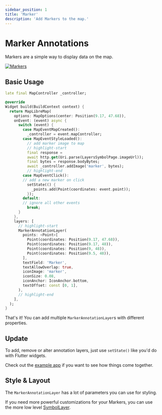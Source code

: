 ```yaml
---
sidebar_position: 1
title: 'Marker'
description: 'Add Markers to the map.'
---
```


# Marker Annotations

Markers are a simple way to display data on the map.

<a href="/demo/#/annotations/marker">
<img src="/img/annotations/annotations-markers.jpg" 
     alt="Markers" />
</a>

## Basic Usage

```dart
late final MapController _controller;

@override
Widget build(BuildContext context) {
  return MapLibreMap(
    options: MapOptions(center: Position(9.17, 47.68)),
    onEvent: (event) async {
      switch (event) {
        case MapEventMapCreated():
          _controller = event.mapController;
        case MapEventStyleLoaded():
          // add marker image to map
          // highlight-start
          final response =
          await http.get(Uri.parse(LayersSymbolPage.imageUrl));
          final bytes = response.bodyBytes;
          await _controller.addImage('marker', bytes);
          // highlight-end
        case MapEventClick():
        // add a new marker on click
          setState(() {
            _points.add(Point(coordinates: event.point));
          });
        default:
        // ignore all other events
          break;
      }
    },
    layers: [
      // highlight-start
      MarkerAnnotationLayer(
        points: <Point>[
          Point(coordinates: Position(9.17, 47.68)),
          Point(coordinates: Position(9.17, 48)),
          Point(coordinates: Position(9, 48)),
          Point(coordinates: Position(9.5, 48)),
        ],
        textField: 'Marker',
        textAllowOverlap: true,
        iconImage: 'marker',
        iconSize: 0.08,
        iconAnchor: IconAnchor.bottom,
        textOffset: const [0, 1],
      ),
      // highlight-end
    ],
  );
}
```

That's it! You can add multiple `MarkerAnnotationLayer`s with different
properties.

## Update

To add, remove or alter annotation layers, just use `setState()` like you'd do
with Flutter widgets.

Check out
the [example app](https://github.com/josxha/flutter-maplibre/blob/main/example/lib/annotations_marker_page.dart)
if you want to see how things come together.

## Style & Layout

The `MarkerAnnotationLayer` has a lot of parameters you can use for styling.

If you need more powerful customizations for your Markers, you can use the more
low level [SymbolLayer](../layers/symbol-layer).